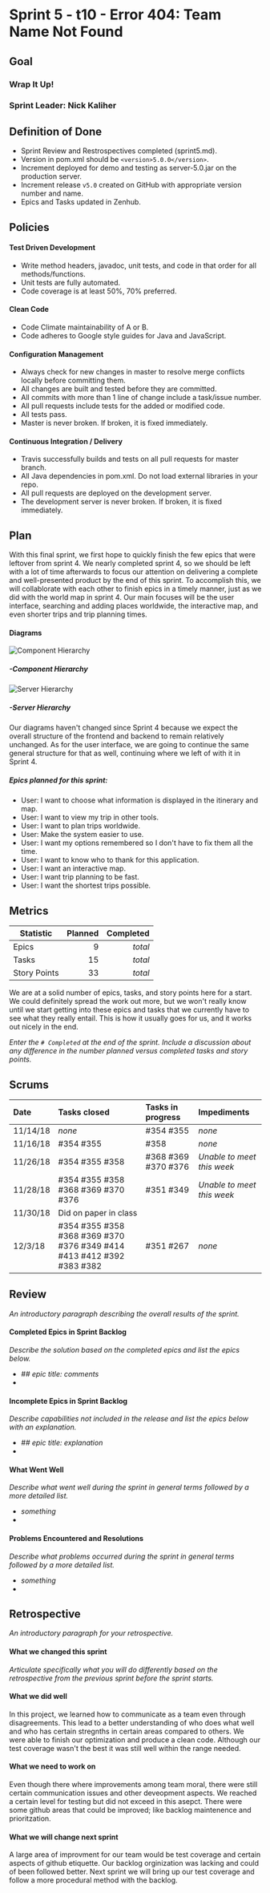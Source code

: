 # Sprint 5 - t10 - Error 404: Team Name Not Found

## Goal

### Wrap It Up!
### Sprint Leader: Nick Kaliher

## Definition of Done

* Sprint Review and Restrospectives completed (sprint5.md).
* Version in pom.xml should be `<version>5.0.0</version>`.
* Increment deployed for demo and testing as server-5.0.jar on the production server.
* Increment release `v5.0` created on GitHub with appropriate version number and name.
* Epics and Tasks updated in Zenhub.


## Policies

#### Test Driven Development
* Write method headers, javadoc, unit tests, and code in that order for all methods/functions.
* Unit tests are fully automated.
* Code coverage is at least 50%, 70% preferred.
#### Clean Code
* Code Climate maintainability of A or B.
* Code adheres to Google style guides for Java and JavaScript.
#### Configuration Management
* Always check for new changes in master to resolve merge conflicts locally before committing them.
* All changes are built and tested before they are committed.
* All commits with more than 1 line of change include a task/issue number.
* All pull requests include tests for the added or modified code.
* All tests pass.
* Master is never broken.  If broken, it is fixed immediately.
#### Continuous Integration / Delivery
* Travis successfully builds and tests on all pull requests for master branch.
* All Java dependencies in pom.xml.  Do not load external libraries in your repo. 
* All pull requests are deployed on the development server.
* The development server is never broken.  If broken, it is fixed immediately.


## Plan

With this final sprint, we first hope to quickly finish the few epics that were leftover from sprint 4. We nearly completed sprint 4, so we should be left with a lot of time afterwards to focus our attention on delivering a complete and well-presented product by the end of this sprint. To accomplish this, we will collablorate with each other to finish epics in a timely manner, just as we did with the world map in sprint 4. Our main focuses will be the user interface, searching and adding places worldwide, the interactive map, and even shorter trips and trip planning times.

#### Diagrams

![Component Hierarchy](/team/Sprint4_Component_Hierarchy.png "Sprint 4 Component Hierarchy Sketch")

##### -Component Hierarchy

![Server Hierarchy](/team/Sprint4_Server_Hierarchy.png "Sprint 4 Server Hierarchy Sketch")

##### -Server Hierarchy

Our diagrams haven't changed since Sprint 4 because we expect the overall structure of the frontend and backend to remain relatively unchanged. As for the user interface, we are going to continue the same general structure for that as well, continuing where we left of with it in Sprint 4.

##### Epics planned for this sprint:

* User: I want to choose what information is displayed in the itinerary and map.
* User: I want to view my trip in other tools.
* User: I want to plan trips worldwide.
* User: Make the system easier to use.
* User: I want my options remembered so I don't have to fix them all the time.
* User: I want to know who to thank for this application.
* User: I want an interactive map.
* User: I want trip planning to be fast.
* User: I want the shortest trips possible.


## Metrics

| Statistic | Planned | Completed |
| --- | ---: | ---: |
| Epics | 9 | *total* |
| Tasks | 15 | *total* | 
| Story Points | 33 | *total* |

We are at a solid number of epics, tasks, and story points here for a start. We could definitely spread the work out more, but we won't really know until we start getting into these epics and tasks that we currently have to see what they really entail. This is how it usually goes for us, and it works out nicely in the end.


*Enter the `# Completed` at the end of the sprint.  Include a discussion about any difference in the number planned versus completed tasks and story points.*


## Scrums

| Date | Tasks closed  | Tasks in progress | Impediments |
| :--- | :--- | :--- | :--- |
| 11/14/18 | *none* | #354 #355 | *none* | 
| 11/16/18 | #354 #355 | #358 | *none* | 
| 11/26/18 | #354 #355 #358 | #368 #369 #370 #376 | *Unable to meet this week* |
| 11/28/18 | #354 #355 #358 #368 #369 #370 #376 | #351 #349 | *Unable to meet this week* |
| 11/30/18 | Did on paper in class |
| 12/3/18 | #354 #355 #358 #368 #369 #370 #376 #349 #414 #413 #412 #392 #383 #382 | #351 #267 | *none* |



## Review

*An introductory paragraph describing the overall results of the sprint.*

#### Completed Epics in Sprint Backlog 

*Describe the solution based on the completed epics and list the epics below.*

* *## epic title: comments*
* 

#### Incomplete Epics in Sprint Backlog 

*Describe capabilities not included in the release and list the epics below with an explanation.*

* *## epic title: explanation*
*

#### What Went Well

*Describe what went well during the sprint in general terms followed by a more detailed list.*

* *something*
*

#### Problems Encountered and Resolutions

*Describe what problems occurred during the sprint in general terms followed by a more detailed list.*

* *something*
*

## Retrospective

*An introductory paragraph for your retrospective.*

#### What we changed this sprint

*Articulate specifically what you will do differently based on the retrospective from the previous sprint before the sprint starts.*

#### What we did well

In this project, we learned how to communicate as a team even through disagreements. This lead to a better understanding of who does what well and who has certain stregnths in certain areas compared to others. We were able to finish our optimization and produce a clean code. Although our test coverage wasn't the best it was still well within the range needed. 

#### What we need to work on

Even though there where improvements among team moral, there were still certain communication issues and other deveopment aspects. We reached a certain level for testing but did not exceed in this asepct. There were some github areas that could be improved; like backlog maintenence and prioritzation. 

#### What we will change next sprint 

A large area of improvment for our team would be test coverage and certain aspects of github etiquette. Our backlog orginization was lacking and could of been followed better. Next sprint we will bring up our test coverage and follow a more procedural method with the backlog. 
